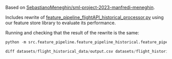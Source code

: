 Based on [SebastianoMeneghin/sml-project-2023-manfredi-meneghin](https://github.com/SebastianoMeneghin/sml-project-2023-manfredi-meneghin).

Includes rewrite of [feature_pipeline_flightAPI_historical_processor.py](./src/feature_pipeline/feature_pipeline_historical/feature_pipeline_historical_flight/feature_pipeline_flightAPI_historical_processor.py) using our feature store library to evaluate its performance.

Running and checking that the result of the rewrite is the same:
```python
python -m src.feature_pipeline.feature_pipeline_historical.feature_pipeline_historical_flight.feature_pipeline_flightAPI_historical_processor

diff datasets/flight_historical_data/output.csv datasets/flight_historical_data/original_output.csv
```
